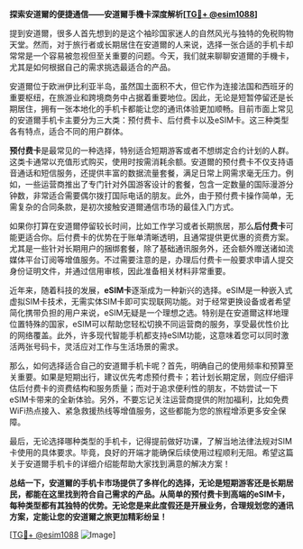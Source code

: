 **探索安道爾的便捷通信——安道爾手機卡深度解析[[TG💪+ @esim1088](https://t.me/s/esim1088)]**

提到安道爾，很多人首先想到的是这个袖珍国家迷人的自然风光与独特的免税购物天堂。然而，对于旅行者或长期居住在安道爾的人来说，选择一张合适的手机卡却常常是一个容易被忽视但至关重要的问题。今天，我们就来聊聊安道爾的手機卡，尤其是如何根据自己的需求挑选最适合的产品。

安道爾位于欧洲伊比利亚半岛，虽然国土面积不大，但它作为连接法国和西班牙的重要枢纽，在旅游业和跨境商务中占据着重要地位。因此，无论是短暂停留还是长期居住，拥有一张本地化的手机卡都能让您的通讯体验更加顺畅。目前市面上常见的安道爾手机卡主要分为三大类：预付费卡、后付费卡以及eSIM卡。这三种类型各有特点，适合不同的用户群体。

**预付费卡**是最常见的一种选择，特别适合短期游客或者不想绑定合约计划的人群。这类卡通常以充值形式购买，使用时按需消耗余额。安道爾的预付费卡不仅支持语音通话和短信服务，还提供丰富的数据流量套餐，满足日常上网需求毫无压力。例如，一些运营商推出了专门针对外国游客设计的套餐，包含一定数量的国际漫游分钟数，非常适合需要偶尔拨打国际电话的朋友。此外，由于预付费卡操作简单，无需复杂的合同条款，是初次接触安道爾通信市场的最佳入门方式。

如果你打算在安道爾停留较长时间，比如工作学习或者长期旅居，那么**后付费卡**可能更适合你。后付费卡的优势在于账单清晰透明，且通常提供更优惠的资费方案。尤其是一些针对长期用户的捆绑套餐，除了基础通讯服务外，还会额外赠送诸如流媒体平台订阅等增值服务。不过需要注意的是，办理后付费卡一般要求申请人提交身份证明文件，并通过信用审核，因此准备相关材料非常重要。

近年来，随着科技的发展，**eSIM卡**逐渐成为一种新兴的选择。eSIM是一种嵌入式虚拟SIM卡技术，无需实体SIM卡即可实现联网功能。对于经常更换设备或者希望简化携带负担的用户来说，eSIM无疑是一个理想之选。特别是在安道爾这样地理位置特殊的国家，eSIM可以帮助您轻松切换不同运营商的服务，享受最优性价比的网络覆盖。此外，许多现代智能手机都支持eSIM功能，这意味着您可以同时激活两张号码卡，灵活应对工作与生活场景的需求。

那么，如何选择适合自己的安道爾手机卡呢？首先，明确自己的使用频率和预算至关重要。如果是短期出行，建议优先考虑预付费卡；若计划长期定居，则应仔细评估后付费卡的资费结构和服务质量；而对于追求便利性的朋友，不妨尝试一下eSIM卡带来的全新体验。另外，不要忘记关注运营商提供的附加福利，比如免费WiFi热点接入、紧急救援热线等增值服务，这些都能为您的旅程增添更多安全保障。

最后，无论选择哪种类型的手机卡，记得提前做好功课，了解当地法律法规对SIM卡使用的具体要求。毕竟，良好的开端才能确保后续使用过程顺利无阻。希望这篇关于安道爾手机卡的详细介绍能帮助大家找到满意的解决方案！

**总结一下，安道爾的手机卡市场提供了多样化的选择，无论是短期游客还是长期居民，都能在这里找到符合自己需求的产品。从简单的预付费卡到高端的eSIM卡，每种类型都有其独特的优势。无论您是来此度假还是开展业务，合理规划您的通讯方案，定能让您的安道爾之旅更加精彩纷呈！**

[[TG💪+ @esim1088](https://t.me/s/esim1088) ![Image](https://i.postimg.cc/4NQfJmqS/Snipaste-2025-05-13-00-14-12.png)]